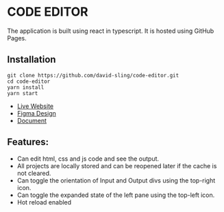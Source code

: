 # CODE EDITOR

The application is built using react in typescript. It is hosted using GitHub Pages.

## Installation

    git clone https://github.com/david-sling/code-editor.git
    cd code-editor
    yarn install
    yarn start

- [Live Website](https://david-sling.github.io/code-editor/)
- [Figma Design](https://www.figma.com/file/GJDopkBgZQJykU4msYYxLj/CODE-EDITOR?node-id=1%3A3)
- [Document](https://docs.google.com/document/d/1pyyvsb553RIZcRGE_8Ehur9mYd_7pk_GBT87F6dn0jo/edit?usp=sharing)

## Features:

- Can edit html, css and js code and see the output.
- All projects are locally stored and can be reopened later if the cache is not cleared.
- Can toggle the orientation of Input and Output divs using the top-right icon.
- Can toggle the expanded state of the left pane using the top-left icon.
- Hot reload enabled

